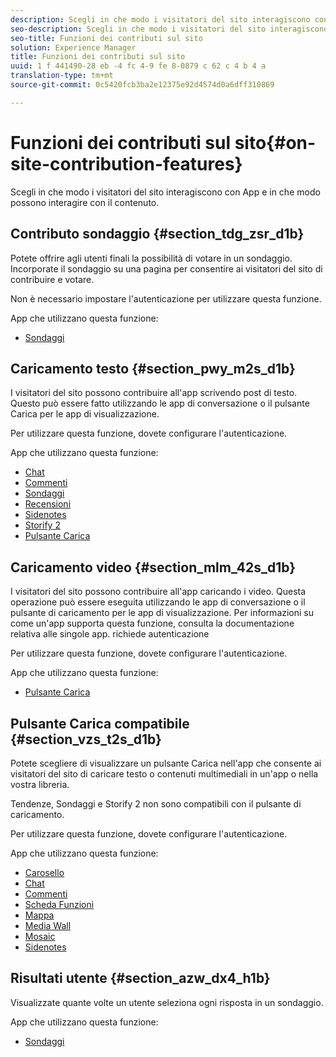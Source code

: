 ```yaml
---
description: Scegli in che modo i visitatori del sito interagiscono con App e in che modo possono interagire con il contenuto.
seo-description: Scegli in che modo i visitatori del sito interagiscono con App e in che modo possono interagire con il contenuto.
seo-title: Funzioni dei contributi sul sito
solution: Experience Manager
title: Funzioni dei contributi sul sito
uuid: 1 f 441490-28 eb -4 fc 4-9 fe 8-0879 c 62 c 4 b 4 a
translation-type: tm+mt
source-git-commit: 0c5420fcb3ba2e12375e92d4574d0a6dff310869

---
```



# Funzioni dei contributi sul sito{#on-site-contribution-features}

Scegli in che modo i visitatori del sito interagiscono con App e in che modo possono interagire con il contenuto.

## Contributo sondaggio {#section_tdg_zsr_d1b}

Potete offrire agli utenti finali la possibilità di votare in un sondaggio. Incorporate il sondaggio su una pagina per consentire ai visitatori del sito di contribuire e votare.

Non è necessario impostare l&#39;autenticazione per utilizzare questa funzione.

App che utilizzano questa funzione:

* [Sondaggi](../c-about-apps/c-polls-app/c-polls-app.md#c_polls_app)

## Caricamento testo {#section_pwy_m2s_d1b}

I visitatori del sito possono contribuire all&#39;app scrivendo post di testo. Questo può essere fatto utilizzando le app di conversazione o il pulsante Carica per le app di visualizzazione.

Per utilizzare questa funzione, dovete configurare l&#39;autenticazione.

App che utilizzano questa funzione:

* [Chat](../c-about-apps/c-chat-app/c-chat-app.md#c_chat_app)
* [Commenti](/help/using/c-about-apps/c-comments/c-comments.md)
* [Sondaggi](../c-about-apps/c-polls-app/c-polls-app.md#c_polls_app)
* [Recensioni](../c-about-apps/c-reviews-app/c-reviews-app.md#c_reviews_app)
* [Sidenotes](../c-about-apps/c-sidenotes-app/c-sidenotes-app.md#c_sidenotes_app)
* [Storify 2](../c-about-apps/c-storify2/c-storify2.md#c_storify2)
* [Pulsante Carica](../c-about-apps/c-upload-button-app/c-upload-button-app.md#c_upload_button_app)

## Caricamento video {#section_mlm_42s_d1b}

I visitatori del sito possono contribuire all&#39;app caricando i video. Questa operazione può essere eseguita utilizzando le app di conversazione o il pulsante di caricamento per le app di visualizzazione. Per informazioni su come un&#39;app supporta questa funzione, consulta la documentazione relativa alle singole app. richiede autenticazione

Per utilizzare questa funzione, dovete configurare l&#39;autenticazione.

App che utilizzano questa funzione:

* [Pulsante Carica](../c-about-apps/c-upload-button-app/c-upload-button-app.md#c_upload_button_app)

## Pulsante Carica compatibile {#section_vzs_t2s_d1b}

Potete scegliere di visualizzare un pulsante Carica nell&#39;app che consente ai visitatori del sito di caricare testo o contenuti multimediali in un&#39;app o nella vostra libreria.

Tendenze, Sondaggi e Storify 2 non sono compatibili con il pulsante di caricamento.

Per utilizzare questa funzione, dovete configurare l&#39;autenticazione.

App che utilizzano questa funzione:

* [Carosello](../c-about-apps/c-carousel-app/c-carousel-app.md#c_carousel_app)
* [Chat](../c-about-apps/c-chat-app/c-chat-app.md#c_chat_app)
* [Commenti](/help/using/c-about-apps/c-comments/c-comments.md)
* [Scheda Funzioni](../c-about-apps/c-feature-card-app/c-feature-card-app.md#c_feature_card_app)
* [Mappa](../c-about-apps/c-map-app/c-map-app.md#c_map_app)
* [Media Wall](../c-about-apps/c-media-wall-app/c-media-wall-app.md#c_media_wall_app)
* [Mosaic](../c-about-apps/c-mosaic-app/c-mosaic-app.md#c_mosaic_app)
* [Sidenotes](../c-about-apps/c-sidenotes-app/c-sidenotes-app.md#c_sidenotes_app)

## Risultati utente {#section_azw_dx4_h1b}

Visualizzate quante volte un utente seleziona ogni risposta in un sondaggio.

App che utilizzano questa funzione:

* [Sondaggi](../c-about-apps/c-polls-app/c-polls-app.md#c_polls_app)

